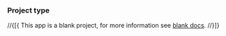 ﻿### Project type
//{[{
This app is a blank project, for more information see [blank docs](https://github.com/microsoft/TemplateStudio/blob/main/docs/WinUI/projectTypes/blank.md).
//}]}
